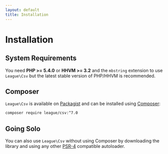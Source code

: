 ```yaml
---
layout: default
title: Installation
---
```


# Installation

## System Requirements

You need **PHP >= 5.4.0** or **HHVM >= 3.2** and the `mbstring` extension to use `League\Csv` but the latest stable version of PHP/HHVM is recommended.

## Composer

`League\Csv` is available on [Packagist](https://packagist.org/packages/league/csv) and can be installed using [Composer](https://getcomposer.org/):

```bash
composer require league/csv:^7.0
```

## Going Solo

You can also use `League\Csv` without using Composer by downloading the library and using any other [PSR-4](http://www.php-fig.org/psr/psr-4/) compatible autoloader.
